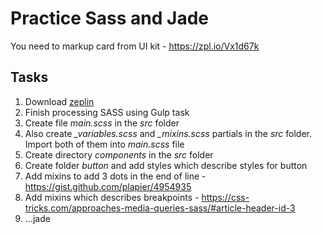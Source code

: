 # Practice Sass and Jade
You need to markup card from UI kit - https://zpl.io/Vx1d67k

## Tasks
  1. Download [zeplin](https://zeplin.io)
  2. Finish processing SASS using Gulp task
  3. Create file *main.scss* in the *src* folder
  4. Also create *_variables.scss* and *_mixins.scss* partials in the *src* folder. Import both of them into *main.scss* file
  5. Create directory *components* in the *src* folder
  6. Create folder *button* and add styles which describe styles for button
  7. Add mixins to add 3 dots in the end of line - https://gist.github.com/plapier/4954935
  8. Add mixins which describes breakpoints - https://css-tricks.com/approaches-media-queries-sass/#article-header-id-3
  9. ...jade
